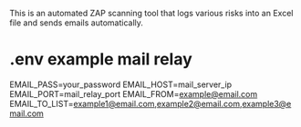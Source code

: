 This is an automated ZAP scanning tool that logs various risks into an Excel file and sends emails automatically.

# .env example mail relay

EMAIL_PASS=your_password
EMAIL_HOST=mail_server_ip
EMAIL_PORT=mail_relay_port
EMAIL_FROM=example@email.com
EMAIL_TO_LIST=example1@email.com,example2@email.com,example3@email.com
